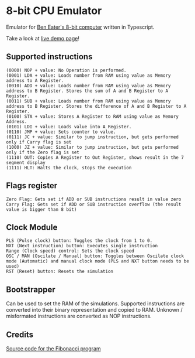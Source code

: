 # 8-bit CPU Emulator
Emulator for [Ben Eater's 8-bit computer](https://www.youtube.com/playlist?list=PLowKtXNTBypGqImE405J2565dvjafglHU)
written in Typescript.

Take a look at [live demo page](https://addamichal.github.io/8-bit-cpu-emulator/)!

## Supported instructions
```
(0000) NOP + value: No Operation is performed.
(0001) LDA + value: Loads number from RAM using value as Memory address to A Register.
(0010) ADD + value: Loads number from RAM using value as Memory address to B Register. Stores the sum of A and B Register to A Register.
(0011) SUB + value: Loads number from RAM using value as Memory address to B Register. Stores the difference of A and B Register to A Register.
(0100) STA + value: Stores A Register to RAM using value as Memory Address.
(0101) LDI + value: Loads value into A Register.
(0110) JMP + value: Sets counter to value.
(0111) JC + value: Similar to jump instruction, but gets performed only if Carry flag is set
(1000) JZ + value: Similar to jump instruction, but gets performed only if the Zero flag is set
(1110) OUT: Copies A Register to Out Register, shows result in the 7 segment display
(1111) HLT: Halts the clock, stops the execution
```

## Flags register
```
Zero Flag: Gets set if ADD or SUB instructions result in value zero
Carry Flag: Gets set if ADD or SUB instruction overflow (the result value is bigger than 8 bit)
```

## Clock Module
```
PLS (Pulse clock) button: Toggles the clock from 1 to 0.
NXT (Next instruction) button: Executes single instruction
Range (Clock speed) control: Sets the clock speed
OSC / MAN (Oscilate / Manual) button: Toggles between Oscilate clock mode (Automatic) and manual clock mode (PLS and NXT button needs to be used)
RST (Reset) button: Resets the simulation
```

## Bootstrapper
Can be used to set the RAM of the simulations. Supported instructions are converted into their binary representation and copied to RAM. Unknown / misformated instructions are converted as NOP instructions.

## Credits
[Source code for the Fibonacci program](https://theshamblog.com/programs-and-more-commands-for-the-ben-eater-8-bit-breadboard-computer/)